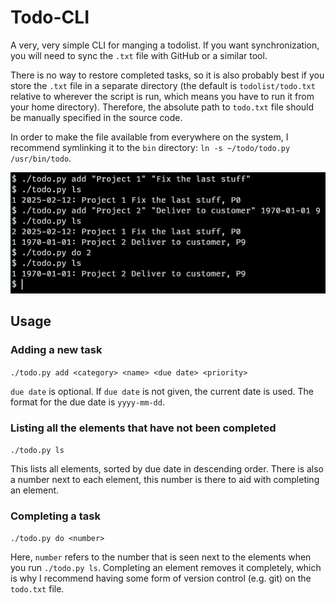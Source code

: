 # Todo-CLI

A very, very simple CLI for manging a todolist. If you want synchronization, you will need to sync the `.txt` file with GitHub or a similar tool.

There is no way to restore completed tasks, so it is also probably best if you store the `.txt` file in a separate directory (the default is `todolist/todo.txt` relative to wherever the script is run, which means you have to run it from your home directory). Therefore, the absolute path to `todo.txt` file should be manually specified in the source code.

In order to make the file available from everywhere on the system, I recommend symlinking it to the `bin` directory: `ln -s ~/todo/todo.py /usr/bin/todo`.

![image of use](/images/image.png)

## Usage

### Adding a new task

`./todo.py add <category> <name> <due date> <priority>`

`due date` is optional. If `due date` is not given, the current date is used. The format for the due date is `yyyy-mm-dd`.

### Listing all the elements that have not been completed

`./todo.py ls`

This lists all elements, sorted by due date in descending order. There is also a number next to each element, this number is there to aid with completing an element.

### Completing a task

`./todo.py do <number>`

Here, `number` refers to the number that is seen next to the elements when you run `./todo.py ls`. Completing an element removes it completely, which is why I recommend having some form of version control (e.g. git) on the `todo.txt` file.
